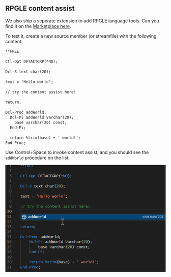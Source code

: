 #

## RPGLE content assist

We also ship a seperate extension to add RPGLE language tools. Can you find it on the [Marketplace here](https://marketplace.visualstudio.com/items?itemName=HalcyonTechLtd.vscode-rpgle).

To test it, create a new source member (or streamfile) with the following content:

```rpgle
**FREE

Ctl-Opt DFTACTGRP(*NO);

Dcl-S text char(20);

text = 'Hello world';

// try the content assist here!

return;

Dcl-Proc addWorld;
  Dcl-Pi addWorld Varchar(20);
    base varchar(20) const;
  End-Pi;

  return %trim(base) + ' world!';
End-Proc;
```

Use Control+Space to invoke content assist, and you should see the `addWorld` procedure on the list.

![](./rpgContentAssist2.png)
